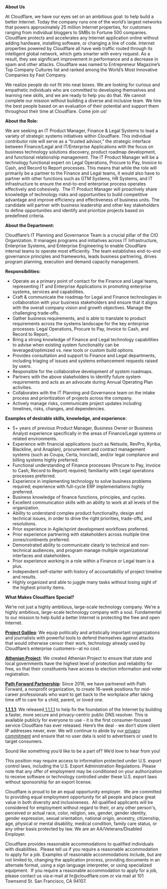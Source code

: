 <div class="content-intro">
	<div><strong>About Us</strong></div>
	<div>
		<p><span style="font-weight: 400;">At Cloudflare, we have our eyes set on an ambitious goal: to help build a better Internet. Today the company runs one of the world’s largest networks that powers approximately 25 million Internet properties, for customers ranging from individual bloggers to SMBs to Fortune 500 companies. Cloudflare protects and accelerates any Internet application online without adding hardware, installing software, or changing a line of code. Internet properties powered by Cloudflare all have web traffic routed through its intelligent global network, which gets smarter with every request. As a result, they see significant improvement in performance and a decrease in spam and other attacks. Cloudflare was named to Entrepreneur Magazine’s Top Company Cultures list and ranked among the World’s Most Innovative Companies by Fast Company.</span><span style="font-weight: 400;">&nbsp;</span></p>
		<p><span style="font-weight: 400;">We realize people do not fit into neat boxes. We are looking for curious and empathetic individuals who are committed to developing themselves and learning new skills, and we are ready to help you do that. We cannot complete our mission without building a diverse and inclusive team. We hire the best people based on an evaluation of their potential and support them throughout their time at Cloudflare. Come join us!&nbsp;</span></p>
	</div>
</div>
<p><strong>About the Role:</strong></p>
<p><span style="font-weight: 400;">We are seeking an IT Product Manager, Finance &amp; Legal Systems to lead a variety of strategic systems initiatives within Cloudflare. This individual contributor role will serve as a “trusted advisor,” the strategic interface between Finance/Legal and IT/Enterprise Applications with the focus on business technology solutions discovery, product roadmap development, and functional relationship management. The IT Product Manager will be a technology functional expert on Legal Operations, Procure to Pay, Invoice to Cash, and Record to Report processes. This means that while the role will primarily be a partner to the Finance and Legal teams, it would also have to partner with other functions such as GTM Systems, HR Systems, and IT Infrastructure to ensure the end-to-end enterprise process operates effectively and cohesively.&nbsp; The IT Product Manager will proactively share knowledge of technology risks and opportunities to build competitive advantage and improve efficiency and effectiveness of business units. The candidate will partner with business leadership and other key stakeholders to define opportunities and identify and prioritize projects based on predefined criteria.&nbsp;&nbsp;</span></p>
<p><strong>About the Department:</strong></p>
<p><span style="font-weight: 400;">Cloudflare’s IT Planning and Governance Team is a crucial pillar of the CIO Organization. It manages programs and initiatives across IT Infrastructure, Enterprise Systems, and Enterprise Engineering to enable Cloudflare internal teams to operate most efficiently. The team establishes end-to-end governance principles and frameworks, leads business partnering, drives program planning, execution and demand capacity management.&nbsp;</span></p>
<p><strong>Responsibilities:</strong></p>
<ul>
	<li style="font-weight: 400;"><span style="font-weight: 400;">Operate as a primary point of contact for the Finance and Legal teams, representing IT and Enterprise Applications in promoting enterprise systems, services and capabilities.</span></li>
	<li style="font-weight: 400;"><span style="font-weight: 400;">Craft &amp; communicate the roadmap for Legal and Finance technologies in collaboration with your business stakeholders and ensure that it aligns with the overall company vision and growth objectives. Manage the challenging trade-offs.</span></li>
	<li style="font-weight: 400;"><span style="font-weight: 400;">Gather business requirements, and is able to translate to product requirements across the systems landscape for the key enterprise processes: Legal Operations, Procure to Pay, Invoice to Cash, and Record to Report,.</span></li>
	<li style="font-weight: 400;"><span style="font-weight: 400;">Bring a strong knowledge of Finance and Legal technology capabilities to advise when existing system functionality can be leveraged/optimized vs. new tools or custom build options.</span></li>
	<li style="font-weight: 400;"><span style="font-weight: 400;">Provides consultation and support to Finance and Legal departments, including triaging of issues and systems enhancement requests raised by users.</span></li>
	<li style="font-weight: 400;"><span style="font-weight: 400;">Responsible for the collaborative development of system roadmaps.</span></li>
	<li style="font-weight: 400;"><span style="font-weight: 400;">Partners with the above stakeholders to identify future system requirements and acts as an advocate during Annual Operating Plan activities.</span></li>
	<li style="font-weight: 400;"><span style="font-weight: 400;">Collaborates with the IT Planning and Governance team on the intake process and prioritization of projects across the company.</span></li>
	<li style="font-weight: 400;"><span style="font-weight: 400;">Actively manage risks, communicate project updates including timelines, risks, changes, and dependencies.</span></li>
</ul>
<p><strong>Examples of desirable skills, knowledge, and experience:</strong></p>
<ul>
	<li style="font-weight: 400;"><span style="font-weight: 400;">5+ years of previous Product Manager, Business Owner or Business Analyst experience specifically in the areas of Finance/Legal systems or related environments.</span></li>
	<li style="font-weight: 400;"><span style="font-weight: 400;">Experience with financial applications (such as Netsuite, RevPro, Kyriba, Blackline, and Anaplan), procurement and contract management systems (such as Coupa, Certa, Ironclad), and/or legal compliance and billing systems highly preferred.</span></li>
	<li style="font-weight: 400;"><span style="font-weight: 400;">Functional understanding of Finance processes (Procure to Pay, Invoice to Cash, Record to Report) required; familiarity with Legal operations processes preferred.</span></li>
	<li style="font-weight: 400;"><span style="font-weight: 400;">Experience in implementing technology to solve business problems required; experience with full-cycle ERP implementations highly preferred.</span></li>
	<li style="font-weight: 400;"><span style="font-weight: 400;">Business knowledge of finance functions, principles, and cycles.</span></li>
	<li style="font-weight: 400;"><span style="font-weight: 400;">Excellent communication skills with an ability to work at all levels of the organization.</span></li>
	<li style="font-weight: 400;"><span style="font-weight: 400;">Ability to understand complex product functionality, design and technical issues, in order to drive the right priorities, trade-offs, and resolutions.</span></li>
	<li style="font-weight: 400;"><span style="font-weight: 400;">Prior experience in Agile/sprint development workflows preferred.</span></li>
	<li style="font-weight: 400;"><span style="font-weight: 400;">Prior experience partnering with stakeholders across multiple time zones/continents preferred.</span></li>
	<li style="font-weight: 400;"><span style="font-weight: 400;">Demonstrated ability to communicate clearly to technical and non-technical audiences, and program manage multiple organizational interfaces and stakeholders.</span></li>
	<li style="font-weight: 400;"><span style="font-weight: 400;">Prior experience working in a role within a Finance or Legal team is a plus.</span></li>
	<li style="font-weight: 400;"><span style="font-weight: 400;">Independent self-starter with history of accountability of project timeline and results.</span></li>
	<li style="font-weight: 400;"><span style="font-weight: 400;">Highly organized and able to juggle many tasks without losing sight of the highest priority items.</span></li>
</ul>
<div class="content-conclusion">
	<p><strong>What Makes Cloudflare Special?</strong></p>
	<p><span style="font-weight: 400;">We’re not just a highly ambitious, large-scale technology company. We’re a highly ambitious, large-scale technology company with a soul. Fundamental to our mission to help build a better Internet is protecting the free and open Internet.</span></p>
	<p><a href="https://blog.cloudflare.com/protecting-free-expression-online/"><strong>Project Galileo</strong></a><span style="font-weight: 400;">: We equip politically and artistically important organizations and journalists with powerful tools to defend themselves against attacks that would otherwise censor their work, technology already used by Cloudflare’s enterprise customers--at no cost.</span></p>
	<p><strong><a href="https://www.cloudflare.com/athenian/">Athenian Project</a></strong><span style="font-weight: 400;">: We created Athenian Project to ensure that state and local governments have the highest level of protection and reliability for free, so that their constituents have access to election information and voter registration.</span></p>
	<p><a href="https://blog.cloudflare.com/tag/path-forward/"><strong>Path Forward Partnership</strong></a><span style="font-weight: 400;">: Since 2016, we have partnered with Path Forward, a nonprofit organization, to create 16-week positions for mid-career professionals who want to get back to the workplace after taking time off to care for a child, parent, or loved one.</span></p>
	<p><a href="https://1.1.1.1/"><strong>1.1.1.1</strong></a><span style="font-weight: 400;">: We released</span><a href="https://1.1.1.1/"> <span style="font-weight: 400;">1.1.1.1</span></a><span style="font-weight: 400;"> to help fix the foundation of the Internet by building a faster, more secure and privacy-centric public DNS resolver. This is available publicly for everyone to use - it is the first consumer-focused service Cloudflare has ever released. Here’s the deal - we don’t store client IP addresses never, ever. We will continue to abide by our</span><a href="https://developers.cloudflare.com/1.1.1.1/privacy/public-dns-resolver"> privacy commitment</a><span style="font-weight: 400;"> and ensure that no user data is sold to advertisers or used to target consumers.</span></p>
	<p><span style="font-weight: 400;">Sound like something you’d like to be a part of? We’d love to hear from you!</span></p>
	<p><span style="font-weight: 400;">This position may require access to information protected under U.S. export control laws, including the U.S. Export Administration Regulations. Please note that any offer of employment may be conditioned on your authorization to receive software or technology controlled under these U.S. export laws without sponsorship for an export license.</span></p>
	<p><span style="font-weight: 400;">Cloudflare is proud to be an equal opportunity employer. &nbsp;We are committed to providing equal employment opportunity for all people and place great value in both diversity and inclusiveness. &nbsp;All qualified applicants will be considered for employment without regard to their, or any other person's, perceived or actual</span> <span style="font-weight: 400;">race, color, religion, sex, gender, gender identity, gender expression, sexual orientation, national origin, ancestry, citizenship, age, physical or mental disability, medical condition, family care status, or any other basis protected by law. </span><span style="font-weight: 400;">We are an AA/Veterans/Disabled Employer.</span></p>
	<p><span style="font-weight: 400;">Cloudflare provides reasonable accommodations to qualified individuals with disabilities. &nbsp;Please tell us if you require a reasonable accommodation to apply for a job. Examples of reasonable accommodations include, but are not limited to, changing the application process, providing documents in an alternate format, using a sign language interpreter, or using specialized equipment. &nbsp;If you require a reasonable accommodation to apply for a job, please contact us via e-mail at </span><span style="font-weight: 400;">hr@cloudflare.com</span><span style="font-weight: 400;"> or via mail at 101 Townsend St. San Francisco, CA 94107.</span></p>
</div>